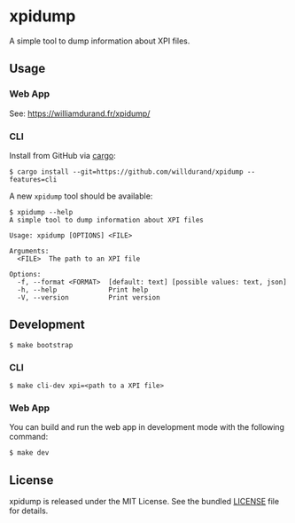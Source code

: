 # xpidump

A simple tool to dump information about XPI files.

## Usage

### Web App

See: https://williamdurand.fr/xpidump/

### CLI

Install from GitHub via [cargo][]:

```
$ cargo install --git=https://github.com/willdurand/xpidump --features=cli
```

A new `xpidump` tool should be available:

```
$ xpidump --help
A simple tool to dump information about XPI files

Usage: xpidump [OPTIONS] <FILE>

Arguments:
  <FILE>  The path to an XPI file

Options:
  -f, --format <FORMAT>  [default: text] [possible values: text, json]
  -h, --help             Print help
  -V, --version          Print version
```

## Development

```
$ make bootstrap
```

### CLI

```
$ make cli-dev xpi=<path to a XPI file>
```

### Web App

You can build and run the web app in development mode with the following command:

```
$ make dev
```

## License

xpidump is released under the MIT License. See the bundled [LICENSE](./LICENSE) file for details.

[cargo]: https://doc.rust-lang.org/cargo/
